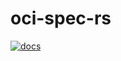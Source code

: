 # oci-spec-rs

[![docs](https://img.shields.io/badge/docs-master-blue.svg)](https://containers.github.io/oci-spec-rs/oci_spec)
